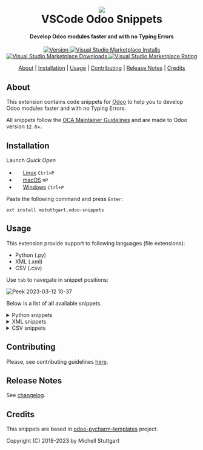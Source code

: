 
<h1 align="center">
  <br>
  <a href="https://marketplace.visualstudio.com/items?itemName=mstuttgart.odoo-snippets">
  <img src="https://github.com/mstuttgart/vscode-odoo-snippets/blob/main/images/icon.png?raw=true"></a>
  <br>
  VSCode Odoo Snippets
  <br>
</h1>

<h4 align="center">Develop Odoo modules faster and with no Typing Errors</h4>

<p align="center">
  <a href="https://marketplace.visualstudio.com/items?itemName=mstuttgart.odoo-snippets">
    <img src="https://vsmarketplacebadges.dev/version-short/mstuttgart.odoo-snippets.png?style=for-the-badge&color=875A7B" alt="Version">
  </a>
  <a href="https://marketplace.visualstudio.com/items?itemName=mstuttgart.odoo-snippets">
<img alt="Visual Studio Marketplace Installs" src="https://img.shields.io/visual-studio-marketplace/i/mstuttgart.odoo-snippets?color=875A7B&style=for-the-badge">
  </a>
  <a href="https://marketplace.visualstudio.com/items?itemName=mstuttgart.odoo-snippets">
<img alt="Visual Studio Marketplace Downloads" src="https://img.shields.io/visual-studio-marketplace/d/mstuttgart.odoo-snippets?color=875A7B&style=for-the-badge">
  </a>
  <a href="https://marketplace.visualstudio.com/items?itemName=mstuttgart.odoo-snippets">
<img alt="Visual Studio Marketplace Rating" src="https://img.shields.io/visual-studio-marketplace/r/mstuttgart.odoo-snippets?color=875A7B&style=for-the-badge">
  </a>
</p>


<p align="center">
  <a href="#about">About</a> |
  <a href="#installation">Installation</a> |
  <a href="#usage">Usage</a> |
  <a href="#contributing">Contributing</a> |
  <a href="#release-notes">Release Notes</a> | 
  <a href="#credits">Credits</a>
</p>

## About

This extension contains code snippets for [Odoo](https://www.odoo.com) to help you to develop Odoo modules faster and with no Typing Errors.

All snippets follow the [OCA Maintainer Guidelines](https://github.com/OCA/maintainer-tools/blob/master/CONTRIBUTING.md) and are made to Odoo version `12.0`+.


## Installation

Launch *Quick Open*
  - <img src="https://www.kernel.org/theme/images/logos/favicon.png" width=16 height=16/> <a href="https://code.visualstudio.com/shortcuts/keyboard-shortcuts-linux.pdf">Linux</a> `Ctrl+P`
  - <img src="https://developer.apple.com/favicon.ico" width=16 height=16/> <a href="https://code.visualstudio.com/shortcuts/keyboard-shortcuts-macos.pdf">macOS</a> `⌘P`
  - <img src="https://www.microsoft.com/favicon.ico" width=16 height=16/> <a href="https://code.visualstudio.com/shortcuts/keyboard-shortcuts-windows.pdf">Windows</a> `Ctrl+P`

Paste the following command and press `Enter`:

```
ext install mstuttgart.odoo-snippets
```

## Usage

This extension provide support to following languages (file extensions):

* Python (.py)
* XML (.xml)
* CSV (.csv)

Use `tab` to navegate in snippet positions:

![Peek 2023-03-12 10-37](https://user-images.githubusercontent.com/8174740/224548353-848cce14-18d6-4c67-980d-89414c6e6a0e.gif)

Below is a list of all available snippets.

<details>
<summary>Python snippets</summary>

| Python Snippet | Description                |
| -------------- | -------------------------- |
| `ipdb`         | Import Python ipdb command |


| Odoo Snippet | Description                            |
| ------------ | -------------------------------------- |
| `oman`       | Create Odoo Manifest                   |
| `omod`       | Create New Odoo Model                  |
| `omodi`      | Inherit Existing Odoo Model            |
| `owiz`       | Create New Odoo wizard                 |
| `owizi`      | Inherit Existing Odoo wizard           |
| `omodt`      | Create Test to Odoo Model              |
| `ofbin`      | Add new field Binary                   |
| `ofbool`     | Add new field Boolean                  |
| `ofchar`     | Add new field Char                     |
| `ofdate`     | Add new field Date                     |
| `oftime`     | Add new field DateTime                 |
| `offloat`    | Add new field Float                    |
| `ofhtml`     | Add new field HTML                     |
| `ofint`      | Add new field Integer                  |
| `oftxt`      | Add new field Text                     |
| `ofsel`      | Add new field Selection                |
| `ofm2o`      | Add new field Many2one                 |
| `ofm2m`      | Add new field Many2many                |
| `ofo2m`      | Add new field One2many                 |
| `omcreate`   | Add a method create                    |
| `omwrite`    | Add a method write                     |
| `omunlink`   | Add a method unlink                    |
| `omcomp`     | Add a method compute                   |
| `omchange`   | Add a method onchange                  |
| `ousercomp`  | Add self.user.company_id snippets      |
| `oimp`       | Add Odoo import snippets               |
| `oimpt`      | Add Import to Odoo Tests snippets      |
| `oimper`     | Add Import to Odoo Exceptions snippets |

</details>

<details>
<summary>XML snippets</summary>

| XML Snippet  | Description                              |
| ------------ | ---------------------------------------- |
| `odoo`       | Create Odoo Tag                          |
| `oform`      | Create Form View                         |
| `oformi`     | Inherit Existing Form View               |
| `otree`      | Create Tree View                         |
| `otreei`     | Inherit Existing Tree View               |
| `osearch`    | Create Search View                       |
| `osearchi`   | Inherit Existing Search View             |
| `ograph`     | Create Graph View                        |
| `ographi`    | Inherit Existing Graph View              |
| `opivot`     | Create Pivot View                        |
| `opivoti`    | Inherit Existing Pivot View              |
| `okanban`    | Create Kanban View                       |
| `okanbani`   | Inherit Existing Kanban View             |
| `ocalendar`  | Create Calendar View                     |
| `ocalendari` | Inherit Existing Calendar View           |
| `ogantt`     | Create Gantt View                        |
| `ogantti`    | Inherit Existing Gantt View              |
| `oxpath`     | Add the structure of xpath               |
| `oxpathattr` | Add the structure of xpath to attributes |
| `oact`       | Create new Action                        |
| `onote`      | Add notebook and page tags               |
| `opage`      | Add new page tag                         |
| `omenur`     | Create New Menu Item in the Upper bar    |
| `omenuc`     | Create New Menu Item for Categories      |
| `omenua`     | Create New Menu Item for Actions         |
| `ocron`      | Add a ir.cron record                     |
| `obtn`       | Add Odoo button                          |
| `obtnbox`    | Add Button Box on View                   |
| `ogroup`     | Add group tag on View                    |
| `ofield`     | Add Field on View                        |
| `odata`      | Add data tag on View                     |
| `ochatter`   | Add chatter tag on View                  |

<!-- <summary>QWeb snippets</summary> -->

| Qweb Snippet | Description                                    |
| ------------ | ---------------------------------------------- |
| `oreport`    | Create report record on View                   |
| `otemplate`  | Create template tag                            |
| `otemplatei` | Create template inherit tag                    |
| `otcall    ` | Add t-call tag on View                         |
| `otforeach`  | Add t-foreach tag on View                      |
| `otif`       | Add t-if tag on View                           |
| `otelif`     | Add t-elif tag on View                         |
| `otifelse`   | Add t-if-else tag on View                      |
| `otraw`      | Add t-raw tag on View                          |
| `otesc`      | Add t-esc tag on View                          |
| `otset`      | Add t-set tag on View                          |
| `otfield`    | Add t-field tag on View                        |
| `otimg`      | Add img tag with `t-att-src` attribute on View |

</details>

<details>
<summary>CSV snippets</summary>

| CSVSnippet          | Description                     |
| ------------------- | ------------------------------- |
| `ocolumns`          | Create columns to access groups |
| `odoo_access_entry` | Create entry to access groups   |


</details>

## Contributing

Please, see contributing guidelines [here](CONTRIBUTING.md).

## Release Notes

See [changelog](CHANGELOG.md).

## Credits

This snippets are based in [odoo-pycharm-templates](https://github.com/mohamedmagdy/odoo-pycharm-templates) project.

Copyright (C) 2018-2023 by Michell Stuttgart

